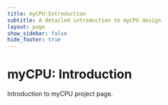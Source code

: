 ```yaml
---
title: myCPU:Introduction
subtitle: A detailed introduction to myCPU design
layout: page
show_sidebar: false
hide_footer: true
---
```


# myCPU: Introduction

Introduction to myCPU project page.